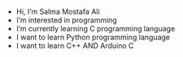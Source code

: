 - Hi, I’m Salma Mostafa Ali
- I’m interested in programming
- I’m currently learning C programming language
- I want to learn Python programming language
- I want to learn C++ AND Arduino C